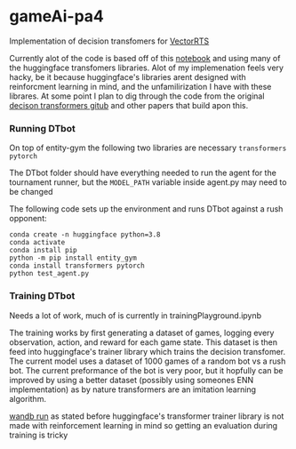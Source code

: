 # gameAi-pa4


Implementation of decision transfomers for [VectorRTS](https://github.com/drchangliu/RL4SE/tree/main/enn/TensorRTS)

Currently alot of the code is based off of this [notebook](https://github.com/huggingface/blog/blob/main/notebooks/101_train-decision-transformers.ipynb) and using many of the huggingface transfomers libraries.
Alot of my implemenation feels very hacky, be it because huggingface's libraries arent designed with reinforcment learning in mind, and the unfamilirization I have with these librares. At some point I plan to dig through the code from the original [decison transformers gitub](https://github.com/kzl/decision-transformer) and other papers that build apon this.


### Running DTbot

On top of entity-gym the following two libraries are necessary ``` transformers pytorch ```

The DTbot folder should have everything needed to run the agent for the tournament runner, but the ```MODEL_PATH``` variable inside agent.py may need to be changed

The following code sets up the environment and runs DTbot against a rush opponent:

```
conda create -n huggingface python=3.8  
conda activate
conda install pip
python -m pip install entity_gym   
conda install transformers pytorch
python test_agent.py
```

### Training DTbot

Needs a lot of work, much of is currently in trainingPlayground.ipynb

The training works by first generating a dataset of games, logging every observation, action, and reward for each game state. This dataset is then feed into huggingface's trainer library which trains the decision transfomer. The current model uses a dataset of 1000 games of a random bot vs a rush bot. The current preformance of the bot is very poor, but it hopfully can be improved by using a better dataset (possibly using someones ENN implementation) as by nature transformers are an imitation learning algorithm.

[wandb run](https://wandb.ai/dgovorov7/VectorRTS-transformer/runs/iynzvft8?workspace=user-dgovorov7) as stated before huggingface's transformer trainer library is not made with reinforcement learning in mind so getting an evaluation during training is tricky
